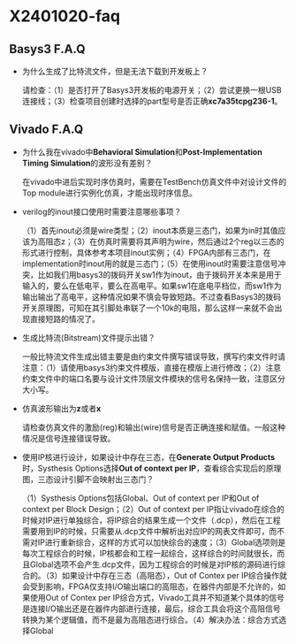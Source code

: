 # X2401020-faq


## Basys3 F.A.Q 
- 为什么生成了比特流文件，但是无法下载到开发板上？

  请检查：（1）是否打开了Basys3开发板的电源开关；（2）尝试更换一根USB连接线；（3）检查项目创建时选择的part型号是否正确**xc7a35tcpg236-1**。

## Vivado F.A.Q 
- 为什么我在vivado中**Behavioral Simulation**和**Post-Implementation Timing Simulation**的波形没有差别？
 
  在vivado中进后实现时序仿真时，需要在TestBench仿真文件中对设计文件的Top module进行实例化仿真，才能出现时序信息。

- verilog的inout接口使用时需要注意哪些事项？

  （1）首先inout必须是wire类型；（2）inout本质是三态门，如果为in时其值应该为高阻态z；（3）在仿真时需要将其声明为wire，然后通过2个reg以三态的形式进行控制，具体参考本项目inout实例；（4）FPGA内部有三态门，在implementation时inout用的就是三态门；（5）在使用inout时需要注意信号冲突，比如我们用basys3的拨码开关sw1作为inout，由于拨码开关本来是用于输入的，要么在低电平，要么在高电平。如果sw1在底电平档位，而sw1作为输出输出了高电平，这种情况如果不慎会导致短路。不过查看Basys3的拨码开关原理图，可知在其引脚处串联了一个10k的电阻，那么这样一来就不会出现直接短路的情况了。

- 生成比特流(Bitstream)文件提示出错？
  
  一般比特流文件生成出错主要是由约束文件撰写错误导致，撰写约束文件时请注意：（1）请使用basys3约束文件模版，直接在模版上进行修改；（2）注意约束文件中的端口名要与设计文件顶层文件模块的信号名保持一致，注意区分大小写。

- 仿真波形输出为**z**或者**x**
  
  请检查仿真文件的激励(reg)和输出(wire)信号是否正确连接和赋值。一般这种情况是信号连接错误导致。  

- 使用IP核进行设计，如果设计中存在三态，在**Generate Output Products**时，Systhesis Options选择**Out of context per IP**，查看综合实现后的原理图，三态设计引脚不会映射出三态门？

  （1）Systhesis Options包括Global、Out of context per IP和Out of context per Block Design；（2）Out of context per IP指让vivado在综合的时候对IP进行单独综合，将IP综合的结果生成一个文件（.dcp），然后在工程需要用到IP的时候，只需要从.dcp文件中解析出对应IP的网表文件即可，而不需对IP进行重新综合，这样的方式可以加快综合的速度；（3）Global选项则是每次工程综合的时候，IP核都会和工程一起综合，这样综合的时间就很长，而且Global选项不会产生.dcp文件，因为工程综合的时候是对IP核的源码进行综合的。（3）如果设计中存在三态（高阻态），Out of Contex per IP综合操作就会受到影响，FPGA仅支持I/O输出端口的高阻态，在器件内部是不允许的，如果使用Out of Contex per IP综合方式，Vivado工具并不知道某个具体的信号是连接I/O输出还是在器件内部进行连接，最后，综合工具会将这个高阻信号转换为某个逻辑值，而不是最为高阻态进行综合。（4）解决办法：综合方式选择Global